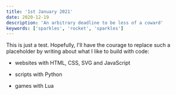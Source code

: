 ```yaml
---
title: '1st January 2021'
date: 2020-12-19
description: 'An arbitrary deadline to be less of a coward'
keywords: ['sparkles', 'rocket', 'sparkles']
---
```


This is just a test. Hopefully, I'll have the courage to replace such a placeholder by writing about what I like to build with code:

- websites with HTML, CSS, SVG and JavaScript

- scripts with Python

- games with Lua
